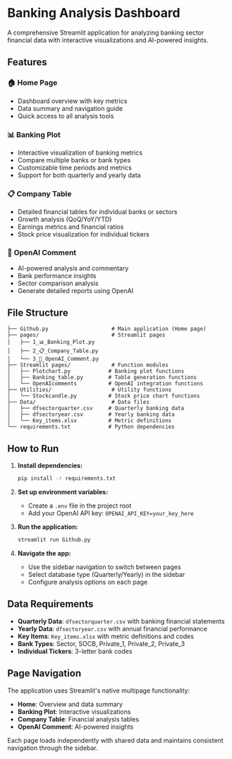 # Banking Analysis Dashboard

A comprehensive Streamlit application for analyzing banking sector financial data with interactive visualizations and AI-powered insights.

## Features

### 🏠 **Home Page**
- Dashboard overview with key metrics
- Data summary and navigation guide
- Quick access to all analysis tools

### 📊 **Banking Plot**
- Interactive visualization of banking metrics
- Compare multiple banks or bank types  
- Customizable time periods and metrics
- Support for both quarterly and yearly data

### 📋 **Company Table**
- Detailed financial tables for individual banks or sectors
- Growth analysis (QoQ/YoY/YTD)
- Earnings metrics and financial ratios
- Stock price visualization for individual tickers

### 🤖 **OpenAI Comment**
- AI-powered analysis and commentary
- Bank performance insights
- Sector comparison analysis
- Generate detailed reports using OpenAI

## File Structure

```
├── Github.py                    # Main application (Home page)
├── pages/                       # Streamlit pages
│   ├── 1_📊_Banking_Plot.py
│   ├── 2_📋_Company_Table.py  
│   └── 3_🤖_OpenAI_Comment.py
├── Streamlit pages/             # Function modules
│   ├── Plotchart.py            # Banking plot functions
│   ├── Banking_table.py        # Table generation functions
│   └── OpenAIcomments          # OpenAI integration functions
├── Utilities/                   # Utility functions
│   └── Stockcandle.py          # Stock price chart functions
├── Data/                        # Data files
│   ├── dfsectorquarter.csv     # Quarterly banking data
│   ├── dfsectoryear.csv        # Yearly banking data
│   └── Key_items.xlsx          # Metric definitions
└── requirements.txt            # Python dependencies
```

## How to Run

1. **Install dependencies:**
   ```bash
   pip install -r requirements.txt
   ```

2. **Set up environment variables:**
   - Create a `.env` file in the project root
   - Add your OpenAI API key: `OPENAI_API_KEY=your_key_here`

3. **Run the application:**
   ```bash
   streamlit run Github.py
   ```

4. **Navigate the app:**
   - Use the sidebar navigation to switch between pages
   - Select database type (Quarterly/Yearly) in the sidebar
   - Configure analysis options on each page

## Data Requirements

- **Quarterly Data**: `dfsectorquarter.csv` with banking financial statements
- **Yearly Data**: `dfsectoryear.csv` with annual financial performance  
- **Key Items**: `Key_items.xlsx` with metric definitions and codes
- **Bank Types**: Sector, SOCB, Private_1, Private_2, Private_3
- **Individual Tickers**: 3-letter bank codes

## Page Navigation

The application uses Streamlit's native multipage functionality:
- **Home**: Overview and data summary
- **Banking Plot**: Interactive visualizations
- **Company Table**: Financial analysis tables
- **OpenAI Comment**: AI-powered insights

Each page loads independently with shared data and maintains consistent navigation through the sidebar.
